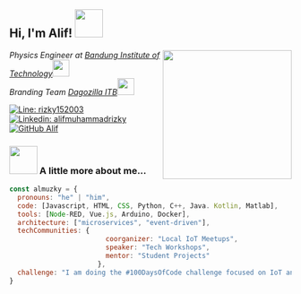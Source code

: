 <h2> Hi, I'm Alif! <img src="https://media.giphy.com/media/mGcNjsfWAjY5AEZNw6/giphy.gif" width="50"></h2>
<img align='right' src="https://www.theodysseyonline.com/media-library/image.gif?id=10758473&width=900&quality=80" width="230">
<p><em>Physics Engineer at <a href="https://itb.ac.id/">Bandung Institute of Technology</a><img src="https://media.giphy.com/media/fYSnHlufseco8Fh93Z/giphy.gif" width="30"></br>Branding Team <a href="https://dagozilla.itb.ac.id/">Dagozilla ITB</a><img src="https://media.giphy.com/media/WUlplcMpOCEmTGBtBW/giphy.gif" width="30"> 
</em></p>

[![Line: rizky152003](https://img.shields.io/badge/Line-rizky152003-brightgreen?style=flat-square&logo=line&logoColor=white&link=https://line.me/ti/p/~rizky152003)](https://line.me/ti/p/~rizky152003)
[![Linkedin: alifmuhammadrizky](https://img.shields.io/badge/-alifmuhammadrizky-blue?style=flat-square&logo=Linkedin&logoColor=white&link=https://www.linkedin.com/in/alif-muhammad-rizky-8758b0214/)](https://www.linkedin.com/in/alif-muhammad-rizky-8758b0214/)
[![GitHub Alif](https://img.shields.io/github/followers/Rezen351?label=follow&style=social)](https://github.com/Rezen351)

### <img src="https://media.giphy.com/media/VgCDAzcKvsR6OM0uWg/giphy.gif" width="50"> A little more about me...  

```javascript
const almuzky = {
  pronouns: "he" | "him",
  code: [Javascript, HTML, CSS, Python, C++, Java. Kotlin, Matlab],
  tools: [Node-RED, Vue.js, Arduino, Docker],
  architecture: ["microservices", "event-driven"],
  techCommunities: {
                        coorganizer: "Local IoT Meetups",
                        speaker: "Tech Workshops",
                        mentor: "Student Projects"
                      },
  challenge: "I am doing the #100DaysOfCode challenge focused on IoT and Internet Communication"
}
